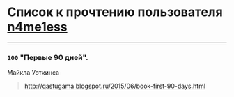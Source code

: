 # Список к прочтению пользователя [n4me1ess](https://plus.google.com/+TatyanaCheremnyh)
---

### `100` "Первые 90 дней".
Майкла Уоткинса
> http://qastugama.blogspot.ru/2015/06/book-first-90-days.html

